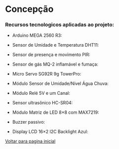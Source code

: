  # Concepção
 
 
 
 ### Recursos tecnologicos aplicadas ao projeto:

- Arduino MEGA 2560 R3:

- Sensor de Umidade e Temperatura DHT11:

- Sensor de presença e movimento PIR:

- Sensor de gás MQ-2 inflamável e fumaça:

- Micro Servo SG92R 9g TowerPro:

- Módulo Sensor de Umidade/Nível Água Chuva:

- Módulo Relé 5V e um Canal:

- Sensor ultrasônico HC-SR04:

- Módulo Matriz de LED 8×8 com MAX7219:

- Buzzer passivo:

- Display LCD 16×2 I2C Backlight Azul:
 
 
 
 
 [Voltar para pagina inicial](/README.md)
